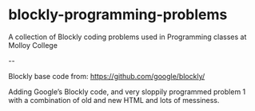 blockly-programming-problems
============================

A collection of Blockly coding problems used in Programming classes at Molloy College

--

Blockly base code from: https://github.com/google/blockly/

Adding Google’s Blockly code, and very sloppily programmed problem 1
with a combination of old and new HTML and lots of messiness.
